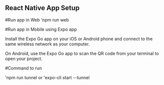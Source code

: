 ## React Native App Setup

#Run app in Web
  'npm run web

#Run app in Mobile using Expo app

Install the Expo Go app on your iOS or Android phone and connect to the same 
wireless network as your computer.

On Android, use the Expo Go app to scan the QR code from your terminal 
to open your project.

#Command to run

 'npm run tunnel
    or
 'expo-cli start --tunnel



